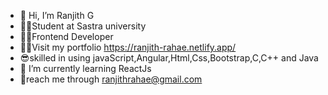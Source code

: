 - 👋 Hi, I’m Ranjith G
- 👨‍🎓Student at Sastra university
- 👨‍💻Frontend Developer
- 🧑‍💼Visit my portfolio https://ranjith-rahae.netlify.app/
- 😎skilled in using javaScript,Angular,Html,Css,Bootstrap,C,C++ and Java
- 🌱 I’m currently learning ReactJs
- 🤝reach me through ranjithrahae@gmail.com
